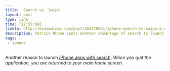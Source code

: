 ```yaml
---
title:  Search vs. Swipe
layout: post
type: link
time: T17:55:00Z
linkto: http://minimalmac.com/post/384170651/iphone-search-vs-swipe-a-couple-of-more-thoughts
description: Patrick Rhone spots another advantage of search to launch on the iPhone
tags: 
 - iphone
---
```


Another reason to launch [iPhone apps with search](/2010/01/14/too-many-iphone-apps-just-search/ "Too many iPhone apps? Just search."): _When you quit the application, you are returned to your main home screen_.
